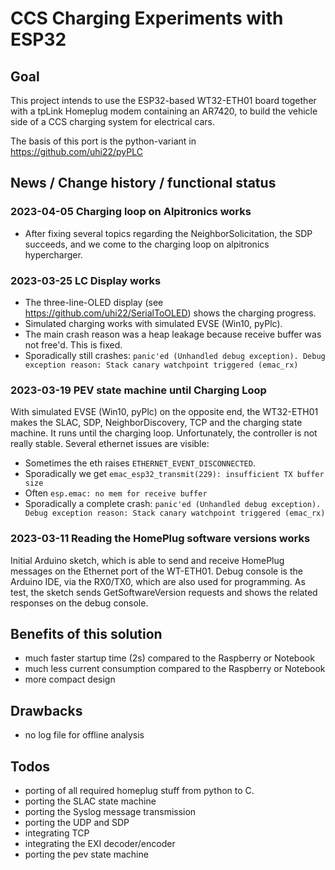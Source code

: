 # CCS Charging Experiments with ESP32

## Goal
This project intends to use the ESP32-based WT32-ETH01 board together
with a tpLink Homeplug modem containing an AR7420, to build the vehicle
side of a CCS charging system for electrical cars.

The basis of this port is the python-variant in
https://github.com/uhi22/pyPLC

## News / Change history / functional status

### 2023-04-05 Charging loop on Alpitronics works
- After fixing several topics regarding the NeighborSolicitation, the SDP succeeds, and we come to the charging loop on alpitronics hypercharger.

### 2023-03-25 LC Display works
- The three-line-OLED display (see https://github.com/uhi22/SerialToOLED) shows the charging progress.
- Simulated charging works with simulated EVSE (Win10, pyPlc).
- The main crash reason was a heap leakage because receive buffer was not free'd. This is fixed.
- Sporadically still crashes: `panic'ed (Unhandled debug exception). Debug exception reason: Stack canary watchpoint triggered (emac_rx)`

### 2023-03-19 PEV state machine until Charging Loop
With simulated EVSE (Win10, pyPlc) on the opposite end, the WT32-ETH01 makes the SLAC, SDP, NeighborDiscovery, TCP
and the charging state machine. It runs until the charging loop.
Unfortunately, the controller is not really stable. Several ethernet issues are
visible:
- Sometimes the eth raises `ETHERNET_EVENT_DISCONNECTED`.
- Sporadically we get `emac_esp32_transmit(229): insufficient TX buffer size`
- Often `esp.emac: no mem for receive buffer`
- Sporadically a complete crash: `panic'ed (Unhandled debug exception). Debug exception reason: Stack canary watchpoint triggered (emac_rx)`

### 2023-03-11 Reading the HomePlug software versions works
Initial Arduino sketch, which is able to send and receive HomePlug
messages on the Ethernet port of the WT-ETH01. Debug console is
the Arduino IDE, via the RX0/TX0, which are also used for programming.
As test, the sketch sends GetSoftwareVersion requests and shows
the related responses on the debug console.


## Benefits of this solution
- much faster startup time (2s) compared to the Raspberry or Notebook
- much less current consumption compared to the Raspberry or Notebook
- more compact design

## Drawbacks
- no log file for offline analysis

## Todos
- porting of all required homeplug stuff from python to C.
- porting the SLAC state machine
- porting the Syslog message transmission
- porting the UDP and SDP
- integrating TCP
- integrating the EXI decoder/encoder
- porting the pev state machine